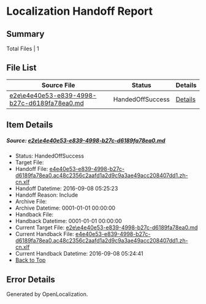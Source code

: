 # <a name='report-top'></a> Localization Handoff Report

## Summary
 Total Files | 1

## File List
 Source File | Status | Details 
 ----------- | ------ | ------- 
 [e2e\e4e40e53-e839-4998-b27c-d6189fa78ea0.md](https://github.com/OpenLocalizationTestOrg/ol-test0/blob/48e5f3a22eee33c57c4ad5fdefb444fc1fc08f41/e2e/e4e40e53-e839-4998-b27c-d6189fa78ea0.md) | HandedOffSuccess | [Details](#7fd6c57957946b109f87ff23b33c2e3705b1f5fd1)

## Item Details
##### <a name='7fd6c57957946b109f87ff23b33c2e3705b1f5fd1'></a> Source: [e2e\e4e40e53-e839-4998-b27c-d6189fa78ea0.md](https://github.com/OpenLocalizationTestOrg/ol-test0/blob/48e5f3a22eee33c57c4ad5fdefb444fc1fc08f41/e2e/e4e40e53-e839-4998-b27c-d6189fa78ea0.md)
* Status: HandedOffSuccess
* Target File: 
* Handoff File: [e4e40e53-e839-4998-b27c-d6189fa78ea0.ac48c2356c2aafd1a2d9c9a3ae49acc208407dd1.zh-cn.xlf](https://github.com/OpenLocalizationTestOrg/ol-test0-handoff/blob/ca32cb499d112e57855bc1d8cbe2a3375e597c23/ol-handoff/OpenLocalizationTestOrg/ol-test0-zhcn/ci/ht/e4e40e53-e839-4998-b27c-d6189fa78ea0.ac48c2356c2aafd1a2d9c9a3ae49acc208407dd1.zh-cn.xlf)
* Handoff Datetime: 2016-09-08 05:25:23
* Handoff Reason: Include
* Archive File: 
* Archive Datetime: 0001-01-01 00:00:00
* Handback File: 
* Handback Datetime: 0001-01-01 00:00:00
* Current Target File: [e2e\e4e40e53-e839-4998-b27c-d6189fa78ea0.md](https://github.com/OpenLocalizationTestOrg/ol-test0-zhcn/blob/65fba1d6dd19328423df58cc3bf8d0ec4f108cb5/e2e/e4e40e53-e839-4998-b27c-d6189fa78ea0.md)
* Current Handback File: [e4e40e53-e839-4998-b27c-d6189fa78ea0.ac48c2356c2aafd1a2d9c9a3ae49acc208407dd1.zh-cn.xlf](https://github.com/OpenLocalizationTestOrg/ol-test0-handback/blob/38a2e9379cbaa295808dadb657e332dac8c44686/ol-handback/OpenLocalizationTestOrg/ol-test0-zhcn/ci/ht/e4e40e53-e839-4998-b27c-d6189fa78ea0.ac48c2356c2aafd1a2d9c9a3ae49acc208407dd1.zh-cn.xlf)
* Current Handback Datetime: 2016-09-08 05:24:41
* [Back to Top](#report-top)


## Error Details

Generated by OpenLocalization.
